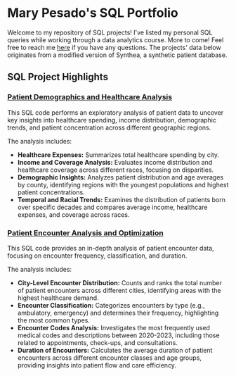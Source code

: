 # Mary Pesado's SQL Portfolio
Welcome to my repository of SQL projects! I've listed my personal SQL queries while working through a data analytics course. More to come! Feel free to reach me [here](https://www.linkedin.com/in/marypesado/) if you have any questions. The projects' data below originates from a modified version of Synthea, a synthetic patient database.


## SQL Project Highlights
### **[Patient Demographics and Healthcare Analysis](https://github.com/maryera/SQL/blob/main/Patient%20Demographics%20Healthcare%20Analysis)** <br/>
This SQL code performs an exploratory analysis of patient data to uncover key insights into healthcare spending, income distribution, demographic trends, and patient concentration across different geographic regions.  <br/>

The analysis includes:

* **Healthcare Expenses:** Summarizes total healthcare spending by city.
* **Income and Coverage Analysis:** Evaluates income distribution and healthcare coverage across different races, focusing on disparities.
* **Demographic Insights:** Analyzes patient distribution and age averages by county, identifying regions with the youngest populations and highest patient concentrations.
* **Temporal and Racial Trends:** Examines the distribution of patients born over specific decades and compares average income, healthcare expenses, and coverage across races.

### **[Patient Encounter Analysis and Optimization](https://github.com/maryera/SQL/blob/main/Patient%20Encounter%20Analysis%20and%20Optimization)** <br/>
This SQL code provides an in-depth analysis of patient encounter data, focusing on encounter frequency, classification, and duration. 

The analysis includes:
* **City-Level Encounter Distribution:** Counts and ranks the total number of patient encounters across different cities, identifying areas with the highest healthcare demand.
* **Encounter Classification:** Categorizes encounters by type (e.g., ambulatory, emergency) and determines their frequency, highlighting the most common types.
* **Encounter Codes Analysis:** Investigates the most frequently used medical codes and descriptions between 2020-2023, including those related to appointments, check-ups, and consultations.
* **Duration of Encounters:** Calculates the average duration of patient encounters across different encounter classes and age groups, providing insights into patient flow and care efficiency.
